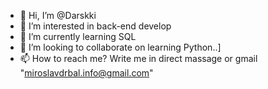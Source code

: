 - 👋 Hi, I’m @Darskki
- 👀 I’m interested in back-end develop
- 🌱 I’m currently learning SQL
- 💞️ I’m looking to collaborate on learning Python..]
- 📫 How to reach me? Write me in direct massage or gmail "miroslavdrbal.info@gmail.com"

<!---
Darskki/Darskki is a ✨ special ✨ repository because its `README.md` (this file) appears on your GitHub profile.
You can click the Preview link to take a look at your changes.
--->
